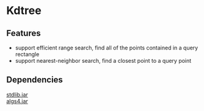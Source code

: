 # Kdtree

## Features
* support efficient range search, find all of the points contained in a query rectangle<br>
* support nearest-neighbor search, find a closest point to a query point

## Dependencies
[stdlib.jar](http://algs4.cs.princeton.edu/code/stdlib.jar)<br>
[algs4.jar](http://algs4.cs.princeton.edu/code/algs4.jar)

